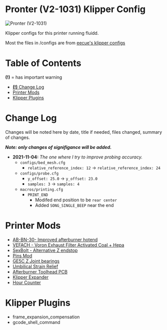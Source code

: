 # Pronter (V2-1031) Klipper Config

![Pronter (V2-1031)](./images/Pronter-V2-1031.png)

Klipper configs for this printer running fluidd.

Most the files in /configs are from [eecue's klipper configs](https://github.com/eecue/klippper-config)

# Table of Contents
**(!)** = has important warning
- [**(!)** Change Log](#change-log)
- [Printer Mods](#printer-mods)
- [Klipper Plugins](#klipper-plugins)

# Change Log

Changes will be noted here by date, title if needed, files changed, summary of changes. 

_**Note: only changes of signifigance will be added.**_

- **2021-11-04:** _The one where I try to improve probing accuracy._
    * `configs/bed_mesh.cfg`
        * `relative_reference_index: 12` -> `relative_reference_index: 24`
    * `configs/probe.cfg`
        * `y_offset: 25.0` -> `y_offset: 23.0`
        * `samples: 3` -> `samples: 4`
    * `macros/printing.cfg`
        * `PRINT_END`
            * Modifed end position to be `rear center`
            * Added `SONG_SINGLE_BEEP` near the end

# Printer Mods

* [AB-BN-30- Improved afterburner hotend](https://github.com/VoronDesign/VoronUsers/tree/master/printer_mods/Badnoob/AB-BN)
* [VEFACH - Voron Exhaust Filter Activated Coal + Hepa](https://github.com/VoronDesign/VoronUsers/tree/master/printer_mods/KevinAkaSam/VEFACH)
* [SexBolt - Alternative Z endstop](https://github.com/hartk1213/MISC/tree/main/Voron%20Mods/Voron%202/2.4/Voron2.4_SexBolt_ZEndstop)
* [Pins Mod](https://github.com/hartk1213/MISC/tree/main/Voron%20Mods/Voron%202/2.4/Voron2.4_Pins_Mod)
* [GE5C Z Joint bearings](https://github.com/hartk1213/MISC/tree/main/Voron%20Mods/Voron%202/2.4/Voron2.4_GE5C)
* [Umbilical Strain Relief](https://github.com/hartk1213/MISC/tree/main/Voron%20Mods/Voron%202/2.4/Voron2.4_umbilical_strain_relief)
* [Afterburner Toolhead PCB](https://github.com/VoronDesign/Voron-Hardware/tree/master/Afterburner_Toolhead_PCB)
* [Klipper Expander](https://github.com/VoronDesign/Voron-Hardware/tree/master/Klipper_Expander)
* [Hour Counter](https://github.com/VoronDesign/VoronUsers/tree/master/printer_mods/MarcPot/Skirt_Mods)


# Klipper Plugins

* frame_expansion_compensation
* gcode_shell_command